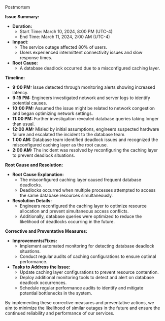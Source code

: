 Postmortem

**Issue Summary:**

- **Duration:** 
  - Start Time: March 10, 2024, 8:00 PM (UTC-4)
  - End Time: March 11, 2024, 2:00 AM (UTC-4)
- **Impact:** 
  - The service outage affected 80% of users.
  - Users experienced intermittent connectivity issues and slow response times.
- **Root Cause:** 
  - A database deadlock occurred due to a misconfigured caching layer.

**Timeline:**

- **9:00 PM:** Issue detected through monitoring alerts showing increased latency.
- **9:15 PM:** Engineers investigated network and server logs to identify potential causes.
- **10:00 PM:** Assumed the issue might be related to network congestion and began optimizing network settings.
- **11:00 PM:** Further investigation revealed database queries taking longer than usual.
- **12:00 AM:** Misled by initial assumptions, engineers suspected hardware failure and escalated the incident to the database team.
- **1:00 AM:** Database team identified deadlock issues and recognized the misconfigured caching layer as the root cause.
- **2:00 AM:** The incident was resolved by reconfiguring the caching layer to prevent deadlock situations.

**Root Cause and Resolution:**

- **Root Cause Explanation:** 
  - The misconfigured caching layer caused frequent database deadlocks.
  - Deadlocks occurred when multiple processes attempted to access the same database resources simultaneously.
- **Resolution Details:** 
  - Engineers reconfigured the caching layer to optimize resource allocation and prevent simultaneous access conflicts.
  - Additionally, database queries were optimized to reduce the likelihood of deadlocks occurring in the future.

**Corrective and Preventative Measures:**

- **Improvements/Fixes:**
  - Implement automated monitoring for detecting database deadlock situations.
  - Conduct regular audits of caching configurations to ensure optimal performance.
- **Tasks to Address the Issue:**
  - Update caching layer configurations to prevent resource contention.
  - Deploy additional monitoring tools to detect and alert on database deadlock occurrences.
  - Schedule regular performance audits to identify and mitigate potential bottlenecks in the system.

By implementing these corrective measures and preventative actions, we aim to minimize the likelihood of similar outages in the future and ensure the continued reliability and performance of our services.
